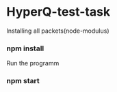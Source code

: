 # HyperQ-test-task

Installing all packets(node-modulus)

### npm install

Run the programm

### npm start
